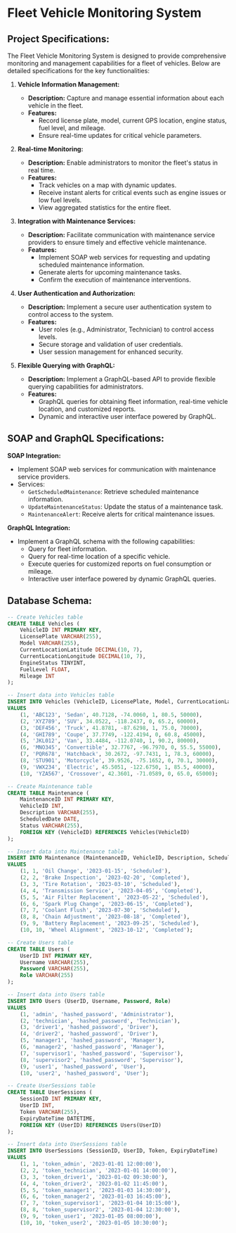 # Fleet Vehicle Monitoring System

## Project Specifications:

The Fleet Vehicle Monitoring System is designed to provide comprehensive monitoring and management capabilities for a fleet of vehicles. Below are detailed specifications for the key functionalities:

1. **Vehicle Information Management:**
   - **Description:** Capture and manage essential information about each vehicle in the fleet.
   - **Features:**
     - Record license plate, model, current GPS location, engine status, fuel level, and mileage.
     - Ensure real-time updates for critical vehicle parameters.

2. **Real-time Monitoring:**
   - **Description:** Enable administrators to monitor the fleet's status in real time.
   - **Features:**
     - Track vehicles on a map with dynamic updates.
     - Receive instant alerts for critical events such as engine issues or low fuel levels.
     - View aggregated statistics for the entire fleet.

3. **Integration with Maintenance Services:**
   - **Description:** Facilitate communication with maintenance service providers to ensure timely and effective vehicle maintenance.
   - **Features:**
     - Implement SOAP web services for requesting and updating scheduled maintenance information.
     - Generate alerts for upcoming maintenance tasks.
     - Confirm the execution of maintenance interventions.

4. **User Authentication and Authorization:**
   - **Description:** Implement a secure user authentication system to control access to the system.
   - **Features:**
     - User roles (e.g., Administrator, Technician) to control access levels.
     - Secure storage and validation of user credentials.
     - User session management for enhanced security.

5. **Flexible Querying with GraphQL:**
   - **Description:** Implement a GraphQL-based API to provide flexible querying capabilities for administrators.
   - **Features:**
     - GraphQL queries for obtaining fleet information, real-time vehicle location, and customized reports.
     - Dynamic and interactive user interface powered by GraphQL.

## SOAP and GraphQL Specifications:

**SOAP Integration:**
- Implement SOAP web services for communication with maintenance service providers.
- Services:
  - `GetScheduledMaintenance`: Retrieve scheduled maintenance information.
  - `UpdateMaintenanceStatus`: Update the status of a maintenance task.
  - `MaintenanceAlert`: Receive alerts for critical maintenance issues.

**GraphQL Integration:**
- Implement a GraphQL schema with the following capabilities:
  - Query for fleet information.
  - Query for real-time location of a specific vehicle.
  - Execute queries for customized reports on fuel consumption or mileage.
  - Interactive user interface powered by dynamic GraphQL queries.

## Database Schema:

```sql
-- Create Vehicles table
CREATE TABLE Vehicles (
    VehicleID INT PRIMARY KEY,
    LicensePlate VARCHAR(255),
    Model VARCHAR(255),
    CurrentLocationLatitude DECIMAL(10, 7),
    CurrentLocationLongitude DECIMAL(10, 7),
    EngineStatus TINYINT,
    FuelLevel FLOAT,
    Mileage INT
);

-- Insert data into Vehicles table
INSERT INTO Vehicles (VehicleID, LicensePlate, Model, CurrentLocationLatitude, CurrentLocationLongitude, EngineStatus, FuelLevel, Mileage)
VALUES
    (1, 'ABC123', 'Sedan', 40.7128, -74.0060, 1, 80.5, 50000),
    (2, 'XYZ789', 'SUV', 34.0522, -118.2437, 0, 65.2, 60000),
    (3, 'DEF456', 'Truck', 41.8781, -87.6298, 1, 75.0, 70000),
    (4, 'GHI789', 'Coupe', 37.7749, -122.4194, 0, 60.8, 45000),
    (5, 'JKL012', 'Van', 33.4484, -112.0740, 1, 90.2, 80000),
    (6, 'MNO345', 'Convertible', 32.7767, -96.7970, 0, 55.5, 55000),
    (7, 'PQR678', 'Hatchback', 30.2672, -97.7431, 1, 78.3, 60000),
    (8, 'STU901', 'Motorcycle', 39.9526, -75.1652, 0, 70.1, 30000),
    (9, 'VWX234', 'Electric', 45.5051, -122.6750, 1, 85.5, 40000),
    (10, 'YZA567', 'Crossover', 42.3601, -71.0589, 0, 65.0, 65000);

-- Create Maintenance table
CREATE TABLE Maintenance (
    MaintenanceID INT PRIMARY KEY,
    VehicleID INT,
    Description VARCHAR(255),
    ScheduledDate DATE,
    Status VARCHAR(255),
    FOREIGN KEY (VehicleID) REFERENCES Vehicles(VehicleID)
);

-- Insert data into Maintenance table
INSERT INTO Maintenance (MaintenanceID, VehicleID, Description, ScheduledDate, Status)
VALUES
    (1, 1, 'Oil Change', '2023-01-15', 'Scheduled'),
    (2, 2, 'Brake Inspection', '2023-02-20', 'Completed'),
    (3, 3, 'Tire Rotation', '2023-03-10', 'Scheduled'),
    (4, 4, 'Transmission Service', '2023-04-05', 'Completed'),
    (5, 5, 'Air Filter Replacement', '2023-05-22', 'Scheduled'),
    (6, 6, 'Spark Plug Change', '2023-06-15', 'Completed'),
    (7, 7, 'Coolant Flush', '2023-07-30', 'Scheduled'),
    (8, 8, 'Chain Adjustment', '2023-08-18', 'Completed'),
    (9, 9, 'Battery Replacement', '2023-09-25', 'Scheduled'),
    (10, 10, 'Wheel Alignment', '2023-10-12', 'Completed');

-- Create Users table
CREATE TABLE Users (
    UserID INT PRIMARY KEY,
    Username VARCHAR(255),
    Password VARCHAR(255),
    Role VARCHAR(255)
);

-- Insert data into Users table
INSERT INTO Users (UserID, Username, Password, Role)
VALUES
    (1, 'admin', 'hashed_password', 'Administrator'),
    (2, 'technician', 'hashed_password', 'Technician'),
    (3, 'driver1', 'hashed_password', 'Driver'),
    (4, 'driver2', 'hashed_password', 'Driver'),
    (5, 'manager1', 'hashed_password', 'Manager'),
    (6, 'manager2', 'hashed_password', 'Manager'),
    (7, 'supervisor1', 'hashed_password', 'Supervisor'),
    (8, 'supervisor2', 'hashed_password', 'Supervisor'),
    (9, 'user1', 'hashed_password', 'User'),
    (10, 'user2', 'hashed_password', 'User');

-- Create UserSessions table
CREATE TABLE UserSessions (
    SessionID INT PRIMARY KEY,
    UserID INT,
    Token VARCHAR(255),
    ExpiryDateTime DATETIME,
    FOREIGN KEY (UserID) REFERENCES Users(UserID)
);

-- Insert data into UserSessions table
INSERT INTO UserSessions (SessionID, UserID, Token, ExpiryDateTime)
VALUES
    (1, 1, 'token_admin', '2023-01-01 12:00:00'),
    (2, 2, 'token_technician', '2023-01-01 14:00:00'),
    (3, 3, 'token_driver1', '2023-01-02 09:30:00'),
    (4, 4, 'token_driver2', '2023-01-02 11:45:00'),
    (5, 5, 'token_manager1', '2023-01-03 14:30:00'),
    (6, 6, 'token_manager2', '2023-01-03 16:45:00'),
    (7, 7, 'token_supervisor1', '2023-01-04 10:15:00'),
    (8, 8, 'token_supervisor2', '2023-01-04 12:30:00'),
    (9, 9, 'token_user1', '2023-01-05 08:00:00'),
    (10, 10, 'token_user2', '2023-01-05 10:30:00');

```
